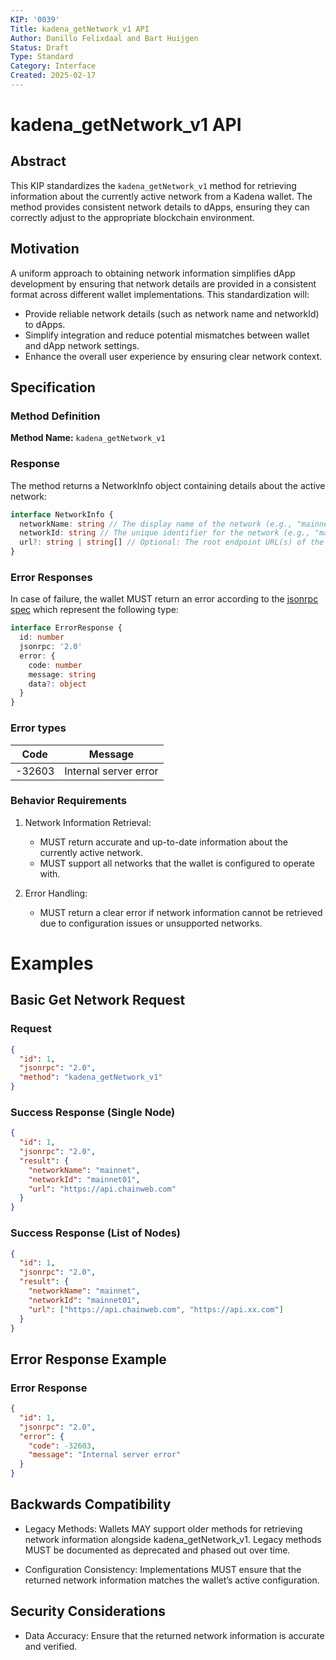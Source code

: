 ```yaml
---
KIP: '0039'
Title: kadena_getNetwork_v1 API
Author: Danillo Felixdaal and Bart Huijgen
Status: Draft
Type: Standard
Category: Interface
Created: 2025-02-17
---
```


# kadena_getNetwork_v1 API

## Abstract

This KIP standardizes the `kadena_getNetwork_v1` method for retrieving information about the currently active network from a Kadena wallet. The method provides consistent network details to dApps, ensuring they can correctly adjust to the appropriate blockchain environment.

## Motivation

A uniform approach to obtaining network information simplifies dApp development by ensuring that network details are provided in a consistent format across different wallet implementations. This standardization will:

- Provide reliable network details (such as network name and networkId) to dApps.
- Simplify integration and reduce potential mismatches between wallet and dApp network settings.
- Enhance the overall user experience by ensuring clear network context.

## Specification

### Method Definition

**Method Name:** `kadena_getNetwork_v1`

### Response

The method returns a NetworkInfo object containing details about the active network:

```typescript
interface NetworkInfo {
  networkName: string // The display name of the network (e.g., "mainnet").
  networkId: string // The unique identifier for the network (e.g., "mainnet01").
  url?: string | string[] // Optional: The root endpoint URL(s) of the network. This should be the base URL for sending commands (e.g., "https://api.chainweb.com") rather than the full command path. Placeholders for chainId should be managed by the client.
}
```

### Error Responses

In case of failure, the wallet MUST return an error according to the [jsonrpc spec](https://www.jsonrpc.org/specification#error_object) which represent the following type:

```typescript
interface ErrorResponse {
  id: number
  jsonrpc: '2.0'
  error: {
    code: number
    message: string
    data?: object
  }
}
```

### Error types

| Code   | Message               |
| ------ | --------------------- |
| -32603 | Internal server error |

### Behavior Requirements

1. Network Information Retrieval:

   - MUST return accurate and up-to-date information about the currently active network.
   - MUST support all networks that the wallet is configured to operate with.

2. Error Handling:
   - MUST return a clear error if network information cannot be retrieved due to configuration issues or unsupported networks.

# Examples

## Basic Get Network Request

### Request

```json
{
  "id": 1,
  "jsonrpc": "2.0",
  "method": "kadena_getNetwork_v1"
}
```

### Success Response (Single Node)

```json
{
  "id": 1,
  "jsonrpc": "2.0",
  "result": {
    "networkName": "mainnet",
    "networkId": "mainnet01",
    "url": "https://api.chainweb.com"
  }
}
```

### Success Response (List of Nodes)

```json
{
  "id": 1,
  "jsonrpc": "2.0",
  "result": {
    "networkName": "mainnet",
    "networkId": "mainnet01",
    "url": ["https://api.chainweb.com", "https://api.xx.com"]
  }
}
```

## Error Response Example

### Error Response

```json
{
  "id": 1,
  "jsonrpc": "2.0",
  "error": {
    "code": -32603,
    "message": "Internal server error"
  }
}
```

## Backwards Compatibility

- Legacy Methods: Wallets MAY support older methods for retrieving network information alongside kadena_getNetwork_v1. Legacy methods MUST be documented as deprecated and phased out over time.

- Configuration Consistency: Implementations MUST ensure that the returned network information matches the wallet’s active configuration.

## Security Considerations

- Data Accuracy: Ensure that the returned network information is accurate and verified.
